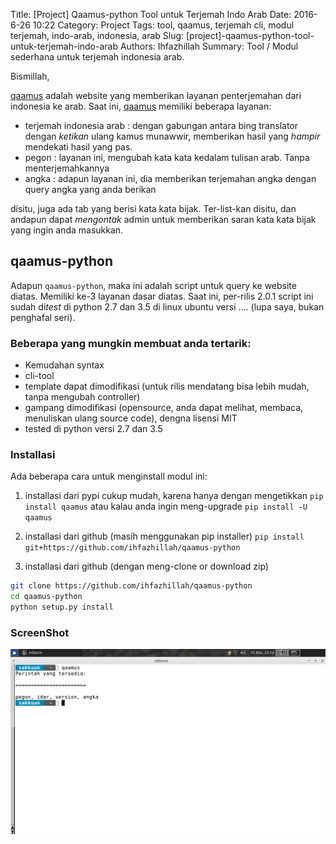 Title: [Project] Qaamus-python Tool untuk Terjemah Indo Arab
Date: 2016-6-26 10:22
Category: Project
Tags: tool, qaamus, terjemah cli, modul terjemah, indo-arab, indonesia, arab
Slug: [project]-qaamus-python-tool-untuk-terjemah-indo-arab
Authors: Ihfazhillah
Summary: Tool / Modul sederhana untuk terjemah indonesia arab.

Bismillah,

[qaamus](http://qaamus.com) adalah website yang memberikan layanan penterjemahan dari indonesia ke
arab. Saat ini, [qaamus](http://qaamus.com) memiliki beberapa layanan:

- terjemah indonesia arab : dengan gabungan antara bing translator dengan *ketikan* ulang kamus munawwir, memberikan hasil yang *hampir* mendekati hasil yang pas.
-  pegon : layanan ini, mengubah kata kata kedalam tulisan arab. Tanpa menterjemahkannya
-  angka : adapun layanan ini, dia memberikan terjemahan angka dengan query angka yang anda berikan

disitu, juga ada tab yang berisi kata kata bijak. Ter-list-kan disitu, dan andapun dapat *mengontak* admin untuk memberikan saran kata kata bijak yang ingin anda masukkan.

## qaamus-python

Adapun `qaamus-python`, maka ini adalah script untuk query ke website diatas. Memiliki ke-3 layanan dasar diatas. 
Saat ini, per-rilis 2.0.1 script ini sudah di*test* di python 2.7 dan 3.5 di linux ubuntu versi .... (lupa saya, bukan penghafal seri).

### Beberapa yang mungkin membuat anda tertarik:
- Kemudahan syntax
- cli-tool
- template dapat dimodifikasi (untuk rilis mendatang bisa lebih mudah, tanpa mengubah controller)
- gampang dimodifikasi (opensource, anda dapat melihat, membaca, menuliskan ulang source code), dengna lisensi MIT
- tested di python versi 2.7 dan 3.5 

### Installasi
Ada beberapa cara untuk menginstall modul ini:

1. installasi dari pypi
cukup mudah, karena hanya dengan mengetikkan
`pip install qaamus`
atau kalau anda ingin meng-upgrade
`pip install -U qaamus`

2. installasi dari github (masih menggunakan pip installer)
`pip install git+https://github.com/ihfazhillah/qaamus-python`

3. installasi dari github (dengan meng-clone or download zip)
```bash
git clone https://github.com/ihfazhillah/qaamus-python
cd qaamus-python
python setup.py install
```

### ScreenShot
![Tangkapan Layar qaamus](https://raw.githubusercontent.com/ihfazhillah/qaamus-python/master/screenshot/qaamus1.gif)

